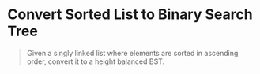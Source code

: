 # Convert Sorted List to Binary Search Tree

> Given a singly linked list where elements are sorted in ascending order, convert it to a height balanced BST.

```Python

```
